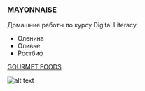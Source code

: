 ### MAYONNAISE
Домашние работы по курсу Digital Literacy.
+ Оленина 
+ Оливье
+ Ростбиф

[GOURMET FOODS](github.com "Ahh dinner")

![alt text](https://upload.wikimedia.org/wikipedia/commons/thumb/4/4e/Panikadilo_of_Church_of_the_Transfiguration_in_Tolyatti.JPG/220px-Panikadilo_of_Church_of_the_Transfiguration_in_Tolyatti.JPG "LUX")
